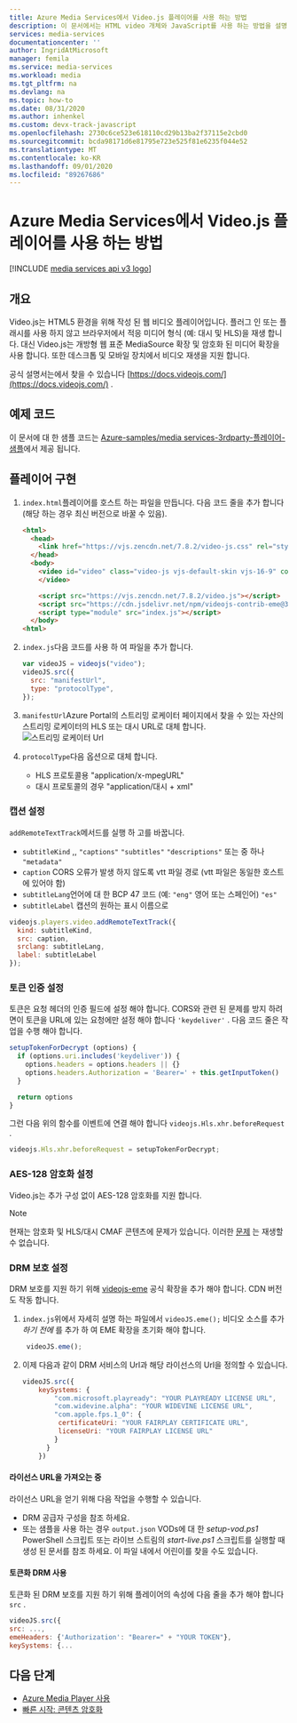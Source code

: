 ```yaml
---
title: Azure Media Services에서 Video.js 플레이어를 사용 하는 방법
description: 이 문서에서는 HTML video 개체와 JavaScript를 사용 하는 방법을 설명 Azure Media Services
services: media-services
documentationcenter: ''
author: IngridAtMicrosoft
manager: femila
ms.service: media-services
ms.workload: media
ms.tgt_pltfrm: na
ms.devlang: na
ms.topic: how-to
ms.date: 08/31/2020
ms.author: inhenkel
ms.custom: devx-track-javascript
ms.openlocfilehash: 2730c6ce523e618110cd29b13ba2f37115e2cbd0
ms.sourcegitcommit: bcda98171d6e81795e723e525f81e6235f044e52
ms.translationtype: MT
ms.contentlocale: ko-KR
ms.lasthandoff: 09/01/2020
ms.locfileid: "89267686"
---
```

# <a name="how-to-use-the-videojs-player-with-azure-media-services"></a>Azure Media Services에서 Video.js 플레이어를 사용 하는 방법

[!INCLUDE [media services api v3 logo](./includes/v3-hr.md)]

## <a name="overview"></a>개요

Video.js는 HTML5 환경을 위해 작성 된 웹 비디오 플레이어입니다. 플러그 인 또는 플래시를 사용 하지 않고 브라우저에서 적응 미디어 형식 (예: 대시 및 HLS)을 재생 합니다. 대신 Video.js는 개방형 웹 표준 MediaSource 확장 및 암호화 된 미디어 확장을 사용 합니다. 또한 데스크톱 및 모바일 장치에서 비디오 재생을 지원 합니다.

공식 설명서는에서 찾을 수 있습니다 [https://docs.videojs.com/](https://docs.videojs.com/) .

## <a name="sample-code"></a>예제 코드
이 문서에 대 한 샘플 코드는 [Azure-samples/media services-3rdparty-플레이어-샘플](https://github.com/Azure-Samples/media-services-3rdparty-player-samples)에서 제공 됩니다.

## <a name="implement-the-player"></a>플레이어 구현

1. `index.html`플레이어를 호스트 하는 파일을 만듭니다. 다음 코드 줄을 추가 합니다 (해당 하는 경우 최신 버전으로 바꿀 수 있음).

    ```html
    <html>
      <head>
        <link href="https://vjs.zencdn.net/7.8.2/video-js.css" rel="stylesheet" />
      </head>
      <body>
        <video id="video" class="video-js vjs-default-skin vjs-16-9" controls data-setup="{}">
        </video>

        <script src="https://vjs.zencdn.net/7.8.2/video.js"></script>
        <script src="https://cdn.jsdelivr.net/npm/videojs-contrib-eme@3.7.0/dist/videojs-contrib-eme.min.js"></script>
        <script type="module" src="index.js"></script>
      </body>
    <html>
    ```

2. `index.js`다음 코드를 사용 하 여 파일을 추가 합니다.

    ```javascript
    var videoJS = videojs("video");
    videoJS.src({
      src: "manifestUrl",
      type: "protocolType",
    });
    ```

3. `manifestUrl`Azure Portal의 스트리밍 로케이터 페이지에서 찾을 수 있는 자산의 스트리밍 로케이터의 HLS 또는 대시 URL로 대체 합니다.
    ![스트리밍 로케이터 Url](media/how-to-shaka-player/streaming-urls.png)

4. `protocolType`다음 옵션으로 대체 합니다.

    - HLS 프로토콜용 "application/x-mpegURL"
    - 대시 프로토콜의 경우 "application/대시 + xml"

### <a name="set-up-captions"></a>캡션 설정

`addRemoteTextTrack`메서드를 실행 하 고를 바꿉니다.

- `subtitleKind` ,, `"captions"` `"subtitles"` `"descriptions"` 또는 중 하나 `"metadata"`  
- `caption` CORS 오류가 발생 하지 않도록 vtt 파일 경로 (vtt 파일은 동일한 호스트에 있어야 함)
- `subtitleLang`언어에 대 한 BCP 47 코드 (예: `"eng"` 영어 또는 스페인어) `"es"`
- `subtitleLabel` 캡션의 원하는 표시 이름으로

```javascript
videojs.players.video.addRemoteTextTrack({
  kind: subtitleKind,
  src: caption,
  srclang: subtitleLang,
  label: subtitleLabel
});
```

### <a name="set-up-token-authentication"></a>토큰 인증 설정

토큰은 요청 헤더의 인증 필드에 설정 해야 합니다. CORS와 관련 된 문제를 방지 하려면이 토큰을 URL에 있는 요청에만 설정 해야 합니다 `'keydeliver'` . 다음 코드 줄은 작업을 수행 해야 합니다.

```javascript
setupTokenForDecrypt (options) {
  if (options.uri.includes('keydeliver')) {
    options.headers = options.headers || {}
    options.headers.Authorization = 'Bearer=' + this.getInputToken()
  }

  return options
}
```

그런 다음 위의 함수를 이벤트에 연결 해야 합니다 `videojs.Hls.xhr.beforeRequest` .

```javascript
videojs.Hls.xhr.beforeRequest = setupTokenForDecrypt;
```

### <a name="set-up-aes-128-encryption"></a>AES-128 암호화 설정

Video.js는 추가 구성 없이 AES-128 암호화를 지원 합니다. 

> [!NOTE] 
> 현재는 암호화 및 HLS/대시 CMAF 콘텐츠에 문제가 있습니다. 이러한 [문제](https://github.com/videojs/video.js/issues/6717) 는 재생할 수 없습니다.

### <a name="set-up-drm-protection"></a>DRM 보호 설정

DRM 보호를 지원 하기 위해 [videojs-eme](https://github.com/videojs/videojs-contrib-eme) 공식 확장을 추가 해야 합니다. CDN 버전도 작동 합니다.

1. `index.js`위에서 자세히 설명 하는 파일에서 `videoJS.eme();` 비디오 소스를 추가 *하기 전에* 를 추가 하 여 EME 확장을 초기화 해야 합니다.

   ```javascript
    videoJS.eme();
   ```

2. 이제 다음과 같이 DRM 서비스의 Url과 해당 라이선스의 Url을 정의할 수 있습니다.

   ```javascript
   videoJS.src({
       keySystems: {
           "com.microsoft.playready": "YOUR PLAYREADY LICENSE URL",
           "com.widevine.alpha": "YOUR WIDEVINE LICENSE URL",
           "com.apple.fps.1_0": {
            certificateUri: "YOUR FAIRPLAY CERTIFICATE URL",
            licenseUri: "YOUR FAIRPLAY LICENSE URL"
           }
         }
       })

   ```

#### <a name="acquiring-the-license-url"></a>라이선스 URL을 가져오는 중

라이선스 URL을 얻기 위해 다음 작업을 수행할 수 있습니다.

- DRM 공급자 구성을 참조 하세요.
- 또는 샘플을 사용 하는 경우 `output.json` VODs에 대 한 *setup-vod.ps1* PowerShell 스크립트 또는 라이브 스트림의 *start-live.ps1* 스크립트를 실행할 때 생성 된 문서를 참조 하세요. 이 파일 내에서 어린이를 찾을 수도 있습니다.

#### <a name="using-tokenized-drm"></a>토큰화 DRM 사용

토큰화 된 DRM 보호를 지원 하기 위해 플레이어의 속성에 다음 줄을 추가 해야 합니다 `src` .

```javascript
videoJS.src({
src: ...,
emeHeaders: {'Authorization': "Bearer=" + "YOUR TOKEN"},
keySystems: {...
```

## <a name="next-steps"></a>다음 단계

- [Azure Media Player 사용](../azure-media-player/azure-media-player-overview.md)  
- [빠른 시작: 콘텐츠 암호화](encrypt-content-quickstart.md)

